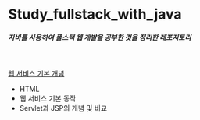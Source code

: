 # Study_fullstack_with_java
##### 자바를 사용하여 풀스택 웹 개발을 공부한 것을 정리한 레포지토리
<br>

[웹 서비스 기본 개념](https://github.com/LAH1203/Study_fullstack_with_java/blob/main/Web%20service%EC%9D%98%20%EA%B8%B0%EB%B3%B8.md)
  - HTML 
  - 웹 서비스 기본 동작
  - Servlet과 JSP의 개념 및 비교
